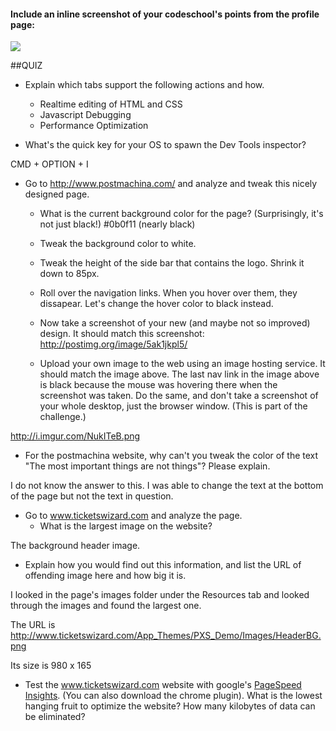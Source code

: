 #### Include an inline screenshot of your codeschool's points from the profile page:
<img src="http://i.imgur.com/emZ9i2t.png">
<!-- Modify the Markdown to include your answers. Don't delete the questions! -->

##QUIZ
* Explain which tabs support the following actions and how.
  * Realtime editing of HTML and CSS 
  * Javascript Debugging
  * Performance Optimization 

* What's the quick key for your OS to spawn the Dev Tools inspector?

CMD + OPTION + I

* Go to http://www.postmachina.com/ and analyze and tweak this nicely designed page.
  * What is the current background color for the page?  (Surprisingly, it's not just black!) 
  #0b0f11 (nearly black)

  * Tweak the background color to white.
  * Tweak the height of the side bar that contains the logo.  Shrink it down to 85px.
  * Roll over the navigation links.  When you hover over them, they dissapear.  Let's change the hover color to black instead.
  * Now take a screenshot of your new (and maybe not so improved) design.  It should match this screenshot: http://postimg.org/image/5ak1jkpl5/
  * Upload your own image to the web using an image hosting service.  It should match the image above. The last nav link in the image above is black because the mouse was hovering there when the screenshot was taken. Do the same, and don't take a screenshot of your whole desktop, just the browser window. (This is part of the challenge.)

http://i.imgur.com/NukITeB.png

* For the postmachina website, why can't you tweak the color of the text "The most important things are not things"?  Please explain.

I do not know the answer to this. I was able to change the text at the bottom of the page but not the text in question.

* Go to www.ticketswizard.com and analyze the page.  
  * What is the largest image on the website? 

 The background header image.
 
  * Explain how you would find out this information, and list the URL of offending image here and how big it is.

I looked in the page's images folder under the Resources tab and looked through the images and found the largest one.

The URL is http://www.ticketswizard.com/App_Themes/PXS_Demo/Images/HeaderBG.png

Its size is 980 x 165
* Test the www.ticketswizard.com website with google's [PageSpeed Insights](http://www.ticketswizard.com/).  (You can also download the chrome plugin).  What is the lowest hanging fruit to optimize the website?  How many kilobytes of data can be eliminated?
